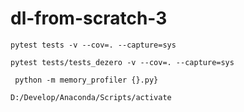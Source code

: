# dl-from-scratch-3

`pytest tests -v --cov=. --capture=sys`

`pytest tests/tests_dezero -v --cov=. --capture=sys`

` python -m memory_profiler {}.py}`

`D:/Develop/Anaconda/Scripts/activate`